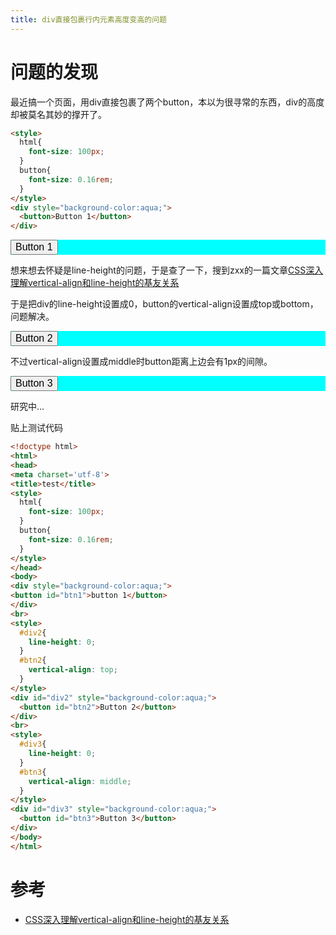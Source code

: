 ```yaml
---
title: div直接包裹行内元素高度变高的问题
---
```


# 问题的发现

最近搞一个页面，用div直接包裹了两个button，本以为很寻常的东西，div的高度却被莫名其妙的撑开了。

```html
<style>
  html{
    font-size: 100px;
  }
  button{
    font-size: 0.16rem;
  }
</style>
<div style="background-color:aqua;">
  <button>Button 1</button>
</div>
```
<style>
  html{
    font-size: 100px;
  }
  button{
    font-size: 0.16rem;
  }
</style>
<div style="background-color:aqua;">
  <button>Button 1</button>
</div>

想来想去怀疑是line-height的问题，于是查了一下，搜到zxx的一篇文章[CSS深入理解vertical-align和line-height的基友关系][]

于是把div的line-height设置成0，button的vertical-align设置成top或bottom，问题解决。

<style>
  #div2{
    line-height: 0;
  }
  #btn2{
    vertical-align: top;
  }
</style>
<div id="div2" style="background-color:aqua;">
  <button id="btn2">Button 2</button>
</div>

不过vertical-align设置成middle时button距离上边会有1px的间隙。

<style>
  #div3{
    line-height: 0;
  }
  #btn3{
    vertical-align: middle;
  }
</style>
<div id="div3" style="background-color:aqua;">
  <button id="btn3">Button 3</button>
</div>

研究中...

贴上测试代码

```html
<!doctype html>
<html>
<head>
<meta charset='utf-8'>
<title>test</title>
<style>
  html{
    font-size: 100px;
  }
  button{
    font-size: 0.16rem;
  }
</style>
</head>
<body>
<div style="background-color:aqua;">
<button id="btn1">button 1</button>
</div>
<br>
<style>
  #div2{
    line-height: 0;
  }
  #btn2{
    vertical-align: top;
  }
</style>
<div id="div2" style="background-color:aqua;">
  <button id="btn2">Button 2</button>
</div>
<br>
<style>
  #div3{
    line-height: 0;
  }
  #btn3{
    vertical-align: middle;
  }
</style>
<div id="div3" style="background-color:aqua;">
  <button id="btn3">Button 3</button>
</div>
</body>
</html>
```

# 参考

* [CSS深入理解vertical-align和line-height的基友关系][]



[CSS深入理解vertical-align和line-height的基友关系]: http://www.zhangxinxu.com/wordpress/2015/08/css-deep-understand-vertical-align-and-line-height/

